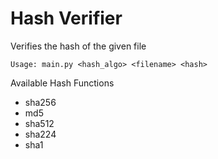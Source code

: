 # Hash Verifier

Verifies the hash of the given file

```
Usage: main.py <hash_algo> <filename> <hash>
```

Available Hash Functions
- sha256
- md5
- sha512
- sha224
- sha1
